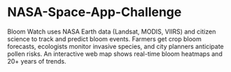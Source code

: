 # NASA-Space-App-Challenge
Bloom Watch uses NASA Earth data (Landsat, MODIS, VIIRS) and citizen science to track and predict bloom events. Farmers get crop bloom forecasts, ecologists monitor invasive species, and city planners anticipate pollen risks. An interactive web map shows real-time bloom heatmaps and 20+ years of trends.

